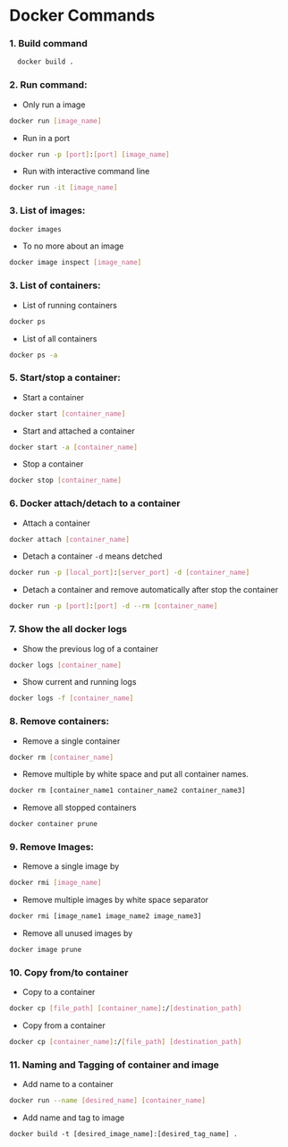 # Docker Commands
### 1. Build command
```sh
  docker build .
  ```
### 2. Run command: 
* Only run a image 
```sh
docker run [image_name]
```
* Run in a port
```sh
docker run -p [port]:[port] [image_name]
```
* Run with interactive command line 
```sh
docker run -it [image_name]
```
### 3. List of images:
```sh
docker images
```
* To no more about an image
```sh
docker image inspect [image_name]
```
### 3. List of containers: 
* List of running containers 
```sh 
docker ps
```
* List of all containers 
```sh
docker ps -a
```
### 5. Start/stop a container: 
* Start a container 
```sh
docker start [container_name]
```
* Start and attached a container 
```sh
docker start -a [container_name]
```
* Stop a container 
```sh
docker stop [container_name]
```
### 6. Docker attach/detach to a container
* Attach a container 
```sh
docker attach [container_name]
```
* Detach a container `-d` means detched 
```sh
docker run -p [local_port]:[server_port] -d [container_name]
```
* Detach a container and remove automatically after stop the container
```sh
docker run -p [port]:[port] -d --rm [container_name]
```
### 7. Show the all docker logs 
* Show the previous log of a container
```sh
docker logs [container_name]
```
* Show current and running logs
```sh
docker logs -f [container_name]
```
### 8. Remove containers: 
* Remove a single container 
```sh
docker rm [container_name]
```
* Remove multiple by white space and put all container names.
```sh
docker rm [container_name1 container_name2 container_name3]
```
* Remove all stopped containers
```sh
docker container prune
```
### 9. Remove Images:
* Remove a single image by 
```sh
docker rmi [image_name]
```
* Remove multiple images by white space separator
```sh
docker rmi [image_name1 image_name2 image_name3]
```
* Remove all unused images by
```sh
docker image prune
```
### 10. Copy from/to container
* Copy to a container 
```sh
docker cp [file_path] [container_name]:/[destination_path]
```
* Copy from a container 
```sh
docker cp [container_name]:/[file_path] [destination_path]
```
### 11. Naming and Tagging of container and image 
* Add name to a container 
```sh
docker run --name [desired_name] [container_name]
```
* Add name and tag to image 
```
docker build -t [desired_image_name]:[desired_tag_name] .
```














